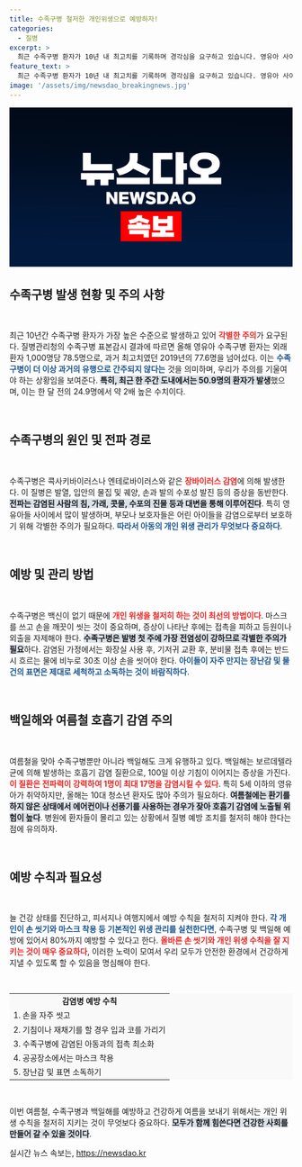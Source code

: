 ```yaml
---
title: 수족구병 철저한 개인위생으로 예방하자!
categories:
  - 질병
excerpt: >
  최근 수족구병 환자가 10년 내 최고치를 기록하며 경각심을 요구하고 있습니다. 영유아 사이에서 급증하는 감염병과 함께, 백일해까지 유행 중인 가운데 철저한 개인위생이 필수적입니다. 안전한 여름을 위해 예방수칙을 확인하세요!
feature_text: >
  최근 수족구병 환자가 10년 내 최고치를 기록하며 경각심을 요구하고 있습니다. 영유아 사이에서 급증하는 감염병과 함께, 백일해까지 유행 중인 가운데 철저한 개인위생이 필수적입니다. 안전한 여름을 위해 예방수칙을 확인하세요!
image: '/assets/img/newsdao_breakingnews.jpg'
---
```


<p><img src="/assets/img/newsdao_breakingnews.jpg" alt="firstkoreanews 속보" /></p>

<h2 data-ke-size="size26">수족구병 발생 현황 및 주의 사항</h2>

<p data-ke-size="size16">&nbsp;</p> 

<p>최근 10년간 수족구병 환자가 가장 높은 수준으로 발생하고 있어 <b><span style="color: #ee2323;">각별한 주의</span></b>가 요구된다. 질병관리청의 수족구병 표본감시 결과에 따르면 올해 영유아 수족구병 환자는 외래환자 1,000명당 78.5명으로, 과거 최고치였던 2019년의 77.6명을 넘어섰다. 이는 <b><span style="color: #1a5490;">수족구병이 더 이상 과거의 유행으로 간주되지 않다는</span></b> 것을 의미하며, 우리가 주의를 기울여야 하는 상황임을 보여준다. <b><span style="background-color: #21538527;">특히, 최근 한 주간 도내에서는 50.9명의 환자가 발생</span></b>했으며, 이는 한 달 전의 24.9명에서 약 2배 높은 수치이다. </p>

<p data-ke-size="size16">&nbsp;</p>

<h2 data-ke-size="size26">수족구병의 원인 및 전파 경로</h2>

<p data-ke-size="size16">&nbsp;</p> 

<p>수족구병은 콕사키바이러스나 엔테로바이러스와 같은 <b><span style="color: #ee2323;">장바이러스 감염</span></b>에 의해 발생한다. 이 질병은 발열, 입안의 물집 및 궤양, 손과 발의 수포성 발진 등의 증상을 동반한다. <b><span style="background-color: #21538527;">전파는 감염된 사람의 침, 가래, 콧물, 수포의 진물 등과 대변을 통해 이루어진다</span></b>. 특히 영유아들 사이에서 많이 발생하며, 부모나 보호자들은 어린 아이들을 감염으로부터 보호하기 위해 각별한 주의가 필요하다. <b><span style="color: #1a5490;">따라서 아동의 개인 위생 관리가 무엇보다 중요하다</span></b>.</p>

<p data-ke-size="size16">&nbsp;</p>

<h2 data-ke-size="size26">예방 및 관리 방법</h2>

<p data-ke-size="size16">&nbsp;</p> 

<p>수족구병은 백신이 없기 때문에 <b><span style="color: #ee2323;">개인 위생을 철저히 하는 것이 최선의 방법이다</span></b>. 마스크를 쓰고 손을 깨끗이 씻는 것이 중요하며, 증상이 나타난 후에는 접촉을 피하고 등원이나 외출을 자제해야 한다. <b><span style="background-color: #21538527;">수족구병은 발병 첫 주에 가장 전염성이 강하므로 각별한 주의가 필요</span></b>하다. 감염된 가정에서는 화장실 사용 후, 기저귀 교환 후, 분비물 접촉 후에는 반드시 흐르는 물에 비누로 30초 이상 손을 씻어야 한다. <b><span style="color: #1a5490;">아이들이 자주 만지는 장난감 및 물건의 표면은 제대로 세척하고 소독하는 것이 바람직하다</span></b>.</p>

<p data-ke-size="size16">&nbsp;</p>

<h2 data-ke-size="size26">백일해와 여름철 호흡기 감염 주의</h2>

<p data-ke-size="size16">&nbsp;</p> 

<p>여름철을 맞아 수족구병뿐만 아니라 백일해도 크게 유행하고 있다. 백일해는 보르데텔라균에 의해 발생하는 호흡기 감염 질환으로, 100일 이상 기침이 이어지는 증상을 가진다. <b><span style="color: #ee2323;">이 질환은 전파력이 강력하여 1명이 최대 17명을 감염시킬 수 있다</span></b>. 특히 5세 이하의 영유아가 취약하지만, 올해는 10대 청소년 환자도 많아 주의가 필요하다. <b><span style="background-color: #21538527;">여름철에는 환기를 하지 않은 상태에서 에어컨이나 선풍기를 사용하는 경우가 잦아 호흡기 감염에 노출될 위험이 높다</span></b>. 병원에 환자들이 몰리고 있는 상황에서 질병 예방 조치를 철저히 해야 한다는 점에 유의하자. </p>

<p data-ke-size="size16">&nbsp;</p>

<h2 data-ke-size="size26">예방 수칙과 필요성</h2>

<p data-ke-size="size16">&nbsp;</p> 

<p>늘 건강 상태를 진단하고, 피서지나 여행지에서 예방 수칙을 철저히 지켜야 한다. <b><span style="color: #1a5490;">각 개인이 손 씻기와 마스크 착용 등 기본적인 위생 관리를 실천한다면</span></b>, 수족구병 및 백일해 예방에 있어서 80%까지 예방할 수 있다고 한다. <b><span style="color: #ee2323;">올바른 손 씻기와 개인 위생 수칙을 잘 지키는 것이 매우 중요하다</span></b>, 이러한 노력이 모여서 우리 모두가 안전한 환경에서 건강하게 지낼 수 있도록 할 수 있음을 명심해야 한다.</p>

<p data-ke-size="size16">&nbsp;</p>

<table style="width: 100%; border-collapse: collapse; background-color: #f9f9f9;">
    <tr>
        <td style="text-align: center; height: 17px;"><b>감염병 예방 수칙</b></td>
    </tr>
    <tr>
        <td style="text-align: left; height: 17px;">1. 손을 자주 씻고</td>
    </tr>
    <tr>
        <td style="text-align: left; height: 17px;">2. 기침이나 재채기를 할 경우 입과 코를 가리기</td>
    </tr>
    <tr>
        <td style="text-align: left; height: 17px;">3. 수족구병에 감염된 아동과의 접촉 최소화</td>
    </tr>
    <tr>
        <td style="text-align: left; height: 17px;">4. 공공장소에서는 마스크 착용</td>
    </tr>
    <tr>
        <td style="text-align: left; height: 17px;">5. 장난감 및 표면 소독하기</td>
    </tr>
</table>

<p data-ke-size="size16">&nbsp;</p>

<p>이번 여름철, 수족구병과 백일해를 예방하고 건강하게 여름을 보내기 위해서는 개인 위생 수칙을 철저히 지키는 것이 무엇보다 중요하다. <b><span style="background-color: #21538527;">모두가 함께 힘쓴다면 건강한 사회를 만들어 갈 수 있을 것이다</span></b>.</p>
실시간 뉴스 속보는, <a href="https://newsdao.kr" rel="dofollow">https://newsdao.kr</a>


